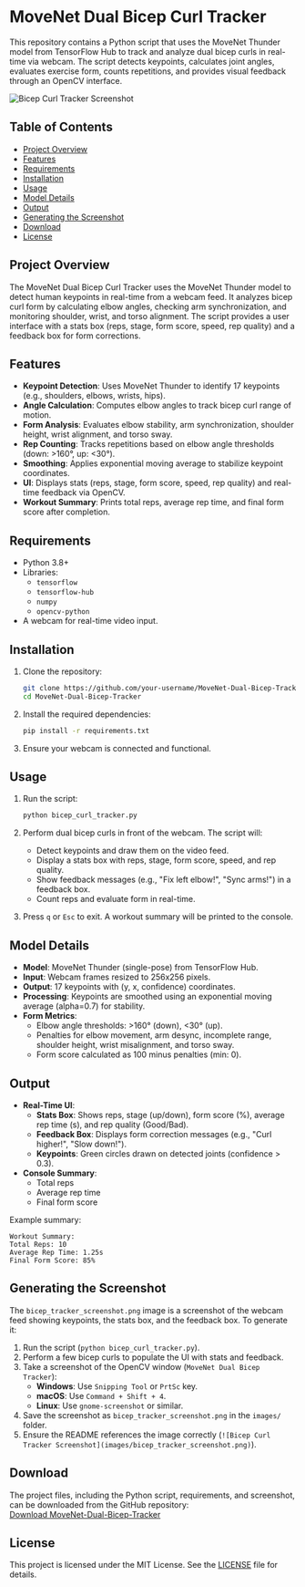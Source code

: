 # MoveNet Dual Bicep Curl Tracker

This repository contains a Python script that uses the MoveNet Thunder model from TensorFlow Hub to track and analyze dual bicep curls in real-time via webcam. The script detects keypoints, calculates joint angles, evaluates exercise form, counts repetitions, and provides visual feedback through an OpenCV interface.

![Bicep Curl Tracker Screenshot](images/bicep_tracker_screenshot.png)

## Table of Contents

- [Project Overview](#project-overview)
- [Features](#features)
- [Requirements](#requirements)
- [Installation](#installation)
- [Usage](#usage)
- [Model Details](#model-details)
- [Output](#output)
- [Generating the Screenshot](#generating-the-screenshot)
- [Download](#download)
- [License](#license)

## Project Overview

The MoveNet Dual Bicep Curl Tracker uses the MoveNet Thunder model to detect human keypoints in real-time from a webcam feed. It analyzes bicep curl form by calculating elbow angles, checking arm synchronization, and monitoring shoulder, wrist, and torso alignment. The script provides a user interface with a stats box (reps, stage, form score, speed, rep quality) and a feedback box for form corrections.

## Features

- **Keypoint Detection**: Uses MoveNet Thunder to identify 17 keypoints (e.g., shoulders, elbows, wrists, hips).
- **Angle Calculation**: Computes elbow angles to track bicep curl range of motion.
- **Form Analysis**: Evaluates elbow stability, arm synchronization, shoulder height, wrist alignment, and torso sway.
- **Rep Counting**: Tracks repetitions based on elbow angle thresholds (down: >160°, up: <30°).
- **Smoothing**: Applies exponential moving average to stabilize keypoint coordinates.
- **UI**: Displays stats (reps, stage, form score, speed, rep quality) and real-time feedback via OpenCV.
- **Workout Summary**: Prints total reps, average rep time, and final form score after completion.

## Requirements

- Python 3.8+
- Libraries:
  - `tensorflow`
  - `tensorflow-hub`
  - `numpy`
  - `opencv-python`
- A webcam for real-time video input.

## Installation

1. Clone the repository:

   ```bash
   git clone https://github.com/your-username/MoveNet-Dual-Bicep-Tracker.git
   cd MoveNet-Dual-Bicep-Tracker
   ```

2. Install the required dependencies:

   ```bash
   pip install -r requirements.txt
   ```

3. Ensure your webcam is connected and functional.

## Usage

1. Run the script:

   ```bash
   python bicep_curl_tracker.py
   ```

2. Perform dual bicep curls in front of the webcam. The script will:

   - Detect keypoints and draw them on the video feed.
   - Display a stats box with reps, stage, form score, speed, and rep quality.
   - Show feedback messages (e.g., "Fix left elbow!", "Sync arms!") in a feedback box.
   - Count reps and evaluate form in real-time.

3. Press `q` or `Esc` to exit. A workout summary will be printed to the console.

## Model Details

- **Model**: MoveNet Thunder (single-pose) from TensorFlow Hub.
- **Input**: Webcam frames resized to 256x256 pixels.
- **Output**: 17 keypoints with (y, x, confidence) coordinates.
- **Processing**: Keypoints are smoothed using an exponential moving average (alpha=0.7) for stability.
- **Form Metrics**:
  - Elbow angle thresholds: >160° (down), <30° (up).
  - Penalties for elbow movement, arm desync, incomplete range, shoulder height, wrist misalignment, and torso sway.
  - Form score calculated as 100 minus penalties (min: 0).

## Output

- **Real-Time UI**:
  - **Stats Box**: Shows reps, stage (up/down), form score (%), average rep time (s), and rep quality (Good/Bad).
  - **Feedback Box**: Displays form correction messages (e.g., "Curl higher!", "Slow down!").
  - **Keypoints**: Green circles drawn on detected joints (confidence > 0.3).
- **Console Summary**:
  - Total reps
  - Average rep time
  - Final form score

Example summary:

```
Workout Summary:
Total Reps: 10
Average Rep Time: 1.25s
Final Form Score: 85%
```

## Generating the Screenshot

The `bicep_tracker_screenshot.png` image is a screenshot of the webcam feed showing keypoints, the stats box, and the feedback box. To generate it:

1. Run the script (`python bicep_curl_tracker.py`).
2. Perform a few bicep curls to populate the UI with stats and feedback.
3. Take a screenshot of the OpenCV window (`MoveNet Dual Bicep Tracker`):
   - **Windows**: Use `Snipping Tool` or `PrtSc` key.
   - **macOS**: Use `Command + Shift + 4`.
   - **Linux**: Use `gnome-screenshot` or similar.
4. Save the screenshot as `bicep_tracker_screenshot.png` in the `images/` folder.
5. Ensure the README references the image correctly (`![Bicep Curl Tracker Screenshot](images/bicep_tracker_screenshot.png)`).

## Download

The project files, including the Python script, requirements, and screenshot, can be downloaded from the GitHub repository:  
[Download MoveNet-Dual-Bicep-Tracker](https://github.com/your-username/MoveNet-Dual-Bicep-Tracker/archive/refs/heads/main.zip)

## License

This project is licensed under the MIT License. See the [LICENSE](LICENSE) file for details.
